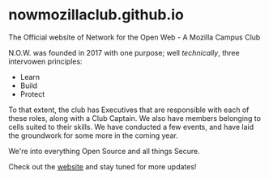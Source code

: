 # nowmozillaclub.github.io
The Official website of Network for the Open Web - A Mozilla Campus Club

N.O.W. was founded in 2017 with one purpose; well *technically*, three intervowen principles:

- Learn
- Build
- Protect

To that extent, the club has Executives that are responsible with each of these roles, along with a Club Captain. We also have members belonging to cells suited to their skills.
We have conducted a few events, and have laid the groundwork for some more in the coming year.

We're into everything Open Source and all things Secure.

Check out the [website](http://nowmozilla.club) and stay tuned for more updates!
